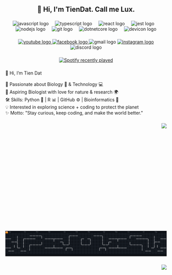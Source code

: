 <h2 align="center">🤘 Hi, I'm TienDat. Call me Lux.</h2>

###

<div align="center">
  <img src="https://cdn.jsdelivr.net/gh/devicons/devicon/icons/javascript/javascript-original.svg" height="40" alt="javascript logo"  />
  <img width="12" />
  <img src="https://cdn.jsdelivr.net/gh/devicons/devicon/icons/typescript/typescript-original.svg" height="40" alt="typescript logo"  />
  <img width="12" />
  <img src="https://cdn.jsdelivr.net/gh/devicons/devicon/icons/react/react-original.svg" height="40" alt="react logo"  />
  <img width="12" />
  <img src="https://cdn.jsdelivr.net/gh/devicons/devicon/icons/jest/jest-plain.svg" height="40" alt="jest logo"  />
  <img width="12" />
  <img src="https://cdn.jsdelivr.net/gh/devicons/devicon/icons/nodejs/nodejs-original.svg" height="40" alt="nodejs logo"  />
  <img width="12" />
  <img src="https://cdn.jsdelivr.net/gh/devicons/devicon/icons/git/git-original.svg" height="40" alt="git logo"  />
  <img width="12" />
  <img src="https://cdn.jsdelivr.net/gh/devicons/devicon/icons/dotnetcore/dotnetcore-original.svg" height="40" alt="dotnetcore logo"  />
  <img width="12" />
  <img src="https://cdn.jsdelivr.net/gh/devicons/devicon/icons/devicon/devicon-original.svg" height="40" alt="devicon logo"  />
</div>

###

<div align="center">
  <a href="https://www.youtube.com/channel/UCR7pmsIDHul_hucCy6KY-IQ" target="_blank">
    <img src="https://img.shields.io/static/v1?message=Youtube&logo=youtube&label=&color=FF0000&logoColor=white&labelColor=&style=for-the-badge" height="30" alt="youtube logo"  />
  </a>
  <a href="https://www.facebook.com/whtuze" target="_blank">
    <img src="https://img.shields.io/static/v1?message=Facebook&logo=facebook&label=&color=1877F2&logoColor=white&labelColor=&style=for-the-badge" height="30" alt="facebook logo"  />
  </a>
  <img src="https://img.shields.io/static/v1?message=Gmail&logo=gmail&label=&color=D14836&logoColor=white&labelColor=&style=for-the-badge" height="30" alt="gmail logo"  />
  <a href="https://www.instagram.com/directx.317" target="_blank">
    <img src="https://img.shields.io/static/v1?message=Instagram&logo=instagram&label=&color=E4405F&logoColor=white&labelColor=&style=for-the-badge" height="30" alt="instagram logo"  />
  </a>
  <img src="https://img.shields.io/static/v1?message=Discord&logo=discord&label=&color=7289DA&logoColor=white&labelColor=&style=for-the-badge" height="30" alt="discord logo"  />
</div>

###



<div align="center">
  <a href="https://open.spotify.com/user/31gerycm7mwmrln6fth2surwnd2q">
    <img src="https://spotify-recently-played-readme.vercel.app/api?user=31gerycm7mwmrln6fth2surwnd2q&count=3" alt="Spotify recently played"  />
  </a>
</div>

###

<p align="left">👋 Hi, I’m Tien Dat<br><br>🌱 Passionate about Biology 🧬 & Technology 💻<br>🎯 Aspiring Biologist with love for nature & research 🌍<br>🛠️ Skills: Python 🐍 | R 📊 | GitHub ⚙️ | Bioinformatics 🔬<br>💡 Interested in exploring science + coding to protect the planet<br>✨ Motto: "Stay curious, keep coding, and make the world better."</p>


###

<img align="right" height="335" src="https://i.pinimg.com/originals/da/80/73/da80737cd181cd3731689141296de3e1.gif"  />

###


![snake gif](https://github.com/QnLux17/QnLux17/blob/output/pacman-contribution-graph-dark.svg)


###



<img align="right" src="https://visitor-badge.laobi.icu/badge?page_id=QnLux17.QnLux17&"  />
